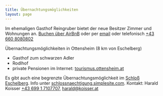 ```yaml
---
title: Übernachtungsmöglichkeiten
layout: page
---
```


Im ehemaligen Gasthof Reingruber bietet der neue Besitzer Zimmer und Wohnungen an. [Buchen über AirBnB](https://www.airbnb.at/rooms/20770901?location=eschelberg) oder per [email](mailto:office@zimmer-eschelberg.at) oder telefonisch [+43 660 8080802](tel:43-660-8080802)

Übernachtungsmöglichkeiten in Ottensheim (8 km von Eschelberg)

- Gasthof zum schwarzen Adler
- Rodlhof
- private Pensionen im Internet: [tourismus.ottensheim.at](http://tourismus.ottensheim.at/)

Es gibt auch eine begrenzte Übernachtungsmöglichkeit im [Schloß Eschelberg](http://www.schloss-eschelberg.at). 
Info unter [schlossnaechtigung.simplesite.com](http://schlossnaechtigung.simplesite.com). 
Kontakt: Harald Koisser [+43 699 1 7107707](tel:43-699-17107707), [harald@koisser.at](mailto:harald@koisser.at)
